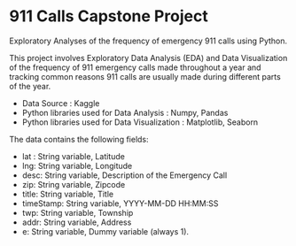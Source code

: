 # 911 Calls Capstone Project

Exploratory Analyses of the frequency of emergency 911 calls using Python.<br/>
 
This project involves Exploratory Data Analysis (EDA) and Data Visualization of the frequency of 911 emergency calls made throughout a year and tracking common reasons 911   calls are usually made during different parts of the year.<br/>

* Data Source : Kaggle <br/>
* Python libraries used for Data Analysis : Numpy, Pandas <br/>
* Python libraries used for Data Visualization : Matplotlib, Seaborn <br/>


The data contains the following fields: <br/>

* lat : String variable, Latitude <br/>
* lng: String variable, Longitude <br/>
* desc: String variable, Description of the Emergency Call <br/>
* zip: String variable, Zipcode <br/>
* title: String variable, Title <br/>
* timeStamp: String variable, YYYY-MM-DD HH:MM:SS <br/>
* twp: String variable, Township <br/>
* addr: String variable, Address <br/>
* e: String variable, Dummy variable (always 1).
